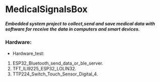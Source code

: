 # MedicalSignalsBox
##### Embedded system project to collect,send and save medical data with software for receive the data in computers and smart devices.

### Hardware: 
* Hardware_test:
1. ESP32_Bluetooth_send_data_or_ble_server. </br>
2. TFT_ILI9225_ESP32_LOLIN32.
3. TTP224_Switch_Touch_Sensor_Digital_4.


